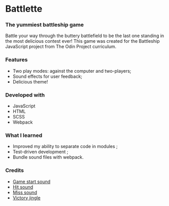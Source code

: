 # Battlette

### The yummiest battleship game

Battle your way through the buttery battlefield to be the last one standing in the most delicious contest ever!
This game was created for the Battleship JavaScript project from The Odin Project curriculum.

### Features

- Two play modes: against the computer and two-players;
- Sound effects for user feedback;
- Delicious theme!

### Developed with

- JavaScript
- HTML
- SCSS
- Webpack

### What I learned

- Improved my ability to separate code in modules ;
- Test-driven development ;
- Bundle sound files with webpack.

### Credits

- [Game start sound](https://freesound.org/people/NachtmahrTV/sounds/556710/)
- [Hit sound](https://freesound.org/people/HonorHunter/sounds/271666/)
- [Miss sound](https://freesound.org/people/pera/sounds/32510/)
- [Victory jingle](https://freesound.org/people/JustInvoke/sounds/446111/)